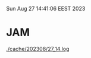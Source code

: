 Sun Aug 27 14:41:06 EEST 2023
# JAM
<a href='./cache/202308/27_14.log'>./cache/202308/27_14.log</a>
